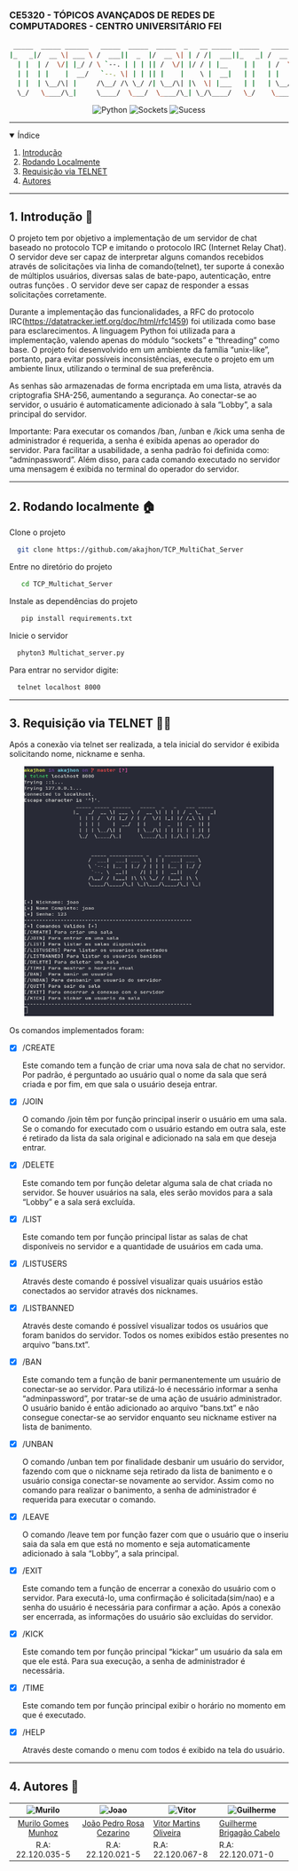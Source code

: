 ### CE5320 - TÓPICOS AVANÇADOS DE REDES DE COMPUTADORES - CENTRO UNIVERSITÁRIO FEI
```bash
 _____  _____ ______   _____  _____  _____  _   __ _____  _____   _____  _   _   ___  _____ 
|_   _|/  __ \| ___ \ /  ___||  _  |/  __ \| | / /|  ___||_   _| /  __ \| | | | / _ \|_   _|
  | |  | /  \/| |_/ / \ `--. | | | || /  \/| |/ / | |__    | |   | /  \/| |_| |/ /_\ \ | |  
  | |  | |    |  __/   `--. \| | | || |    |    \ |  __|   | |   | |    |  _  ||  _  | | |  
  | |  | \__/\| |     /\__/ /\ \_/ /| \__/\| |\  \| |___   | |   | \__/\| | | || | | | | |  
  \_/   \____/\_|     \____/  \___/  \____/\_| \_/\____/   \_/    \____/\_| |_/\_| |_/ \_/                      
```
<p align="center">
  <img alt="Python" src= "https://img.shields.io/badge/Python-3776AB?style=for-the-badge&logo=python&logoColor=white"/>
  <img alt="Sockets" src= "https://img.shields.io/badge/-SOCKETS-blue"/>
  <img alt="Sucess" src= "https://img.shields.io/badge/-SUCCESS-green"/>
</p>

***

<!-- TABLE OF CONTENTS -->
<details open="open">
  <summary>Índice</summary>
  <ol>
    <li>
      <a href="https://github.com/akajhon/HTTP_Sockets_Server/edit/main/README.md#1-introdu%C3%A7%C3%A3o-">Introdução</a>
    </li>
    <li>
      <a href="https://github.com/akajhon/HTTP_Sockets_Server/edit/main/README.md#2-rodando-localmente-">Rodando Localmente</a>
    </li>
    <li>
      <a href="https://github.com/akajhon/HTTP_Sockets_Server/edit/main/README.md#2-requisi%C3%A7%C3%A3o-via-linha-de-comando-">Requisição via TELNET</a>
    </li>
    <li>
      <a href="https://github.com/akajhon/HTTP_Sockets_Server/edit/main/README.md#6-autores-">Autores</a>
    </li>
  </ol>
</details>

***

## 1. Introdução 📘

O projeto tem por objetivo a implementação de um servidor de chat baseado no protocolo TCP e imitando o protocolo IRC (Internet Relay Chat). O servidor deve ser  capaz de interpretar alguns comandos recebidos através de solicitações via linha de comando(telnet), ter suporte á conexão de múltiplos usuários, diversas salas de bate-papo, autenticação, entre outras funções . O servidor deve ser capaz de responder a essas solicitações corretamente.

Durante a implementação das funcionalidades, a RFC do protocolo IRC(https://datatracker.ietf.org/doc/html/rfc1459) foi utilizada como base para esclarecimentos. A linguagem Python foi utilizada para a implementação, valendo apenas do módulo “sockets” e “threading” como base. O projeto foi desenvolvido em um ambiente da família “unix-like”, portanto, para evitar possíveis inconsistências, execute o projeto em um ambiente linux, utilizando o terminal de sua preferência.

As senhas são armazenadas de forma encriptada em uma lista, através da criptografia SHA-256, aumentando a segurança. Ao conectar-se ao servidor, o usuário é automaticamente adicionado à sala “Lobby”, a sala principal do servidor.

Importante: Para executar os comandos /ban, /unban e /kick uma senha de administrador é requerida, a senha é exibida apenas ao operador do servidor. Para facilitar a usabilidade, a senha padrão foi definida como: “adminpassword”. Além disso, para cada comando executado no servidor uma mensagem é exibida no terminal do operador do servidor.

***

## 2. Rodando localmente 🏠

Clone o projeto

```bash
  git clone https://github.com/akajhon/TCP_MultiChat_Server
```

Entre no diretório do projeto

```bash
   cd TCP_Multichat_Server
```
Instale as dependências do projeto

```bash
   pip install requirements.txt
```

Inicie o servidor

```bash
  phyton3 Multichat_server.py
```

Para entrar no servidor digite: 

```bash
  telnet localhost 8000
```

***

## 3. Requisição via TELNET 👨‍💻

Após a conexão via telnet ser realizada, a tela inicial do servidor é exibida solicitando nome, nickname e senha. 

<p align="center">
  <img src="https://github.com/akajhon/TCP_MultiChat_Server/blob/main/images/img01.png" alt="Telnet" width="450" height="450"/>
</p>

Os comandos implementados foram: 
- [x] /CREATE

  Este comando tem a função de criar uma nova sala de chat no servidor. Por padrão, é perguntado ao usuário qual o nome da sala que será criada e por fim, em que sala o usuário deseja entrar.

- [x] /JOIN

  O comando /join têm por função principal inserir o usuário em uma sala. Se o comando for executado com o usuário estando em outra sala, este é retirado da lista da sala original e adicionado na sala em que deseja entrar.

- [x] /DELETE

  Este comando tem por função deletar alguma sala de chat criada no servidor. Se houver usuários na sala, eles serão movidos para a sala “Lobby” e a sala será excluída.

- [x] /LIST

  Este comando tem por função principal listar as salas de chat disponíveis no servidor e a quantidade de usuários em cada uma.

- [x] /LISTUSERS

  Através deste comando é possível visualizar quais usuários estão conectados ao servidor através dos nicknames.

- [x] /LISTBANNED

  Através deste comando é possível visualizar todos os usuários que foram banidos do servidor. Todos os nomes exibidos estão presentes no arquivo “bans.txt”.

- [x] /BAN

  Este comando tem a função de banir permanentemente um usuário de conectar-se ao servidor. Para utilizá-lo é necessário informar a senha “adminpassword”, por tratar-se de uma ação de usuário administrador. O usuário banido é então adicionado ao arquivo “bans.txt” e não consegue conectar-se ao servidor enquanto seu nickname estiver na lista de banimento.

- [x] /UNBAN

  O comando /unban tem por finalidade desbanir um usuário do servidor, fazendo com que o nickname seja retirado da lista de banimento e o usuário consiga conectar-se novamente ao servidor. Assim como no comando para realizar o banimento, a senha de administrador é requerida para executar o comando.

- [x] /LEAVE

  O comando /leave tem por função fazer com que o usuário que o inseriu saia da sala em que está no momento e seja automaticamente adicionado à sala “Lobby”, a sala principal.

- [x] /EXIT

   Este comando tem a função de encerrar a conexão do usuário com o servidor. Para executá-lo, uma confirmação é solicitada(sim/nao) e a senha do usuário é necessária para confirmar a ação. Após a conexão ser encerrada, as informações do usuário são excluídas do servidor.

- [x] /KICK

  Este comando tem por função principal “kickar” um usuário da sala em que ele está. Para sua execução, a senha de administrador é necessária.

- [x] /TIME

  Este comando tem por função principal exibir o horário no momento em que é executado.

- [X] /HELP

  Através deste comando o menu com todos é exibido na tela do usuário.

***

## 4. Autores 🤖

| <img src="https://avatars.githubusercontent.com/u/62662399?v=4" alt="Murilo" width="150"/> | <img src="https://avatars.githubusercontent.com/u/69048604?v=4" alt="Joao" width="150"/> | <img src="https://avatars.githubusercontent.com/u/65295232?v=4" alt="Vitor" width="150"/> | <img src="https://avatars.githubusercontent.com/u/4358822?v=4" alt="Guilherme" width="150"/> |
|:-------------------------------------------------------------------------------------------:|:-------------------------------------------------------------------------------------------:|---------------------------------------------------------------------------------------------|--------------------------------------------------------------------------------------------|
| [Murilo Gomes Munhoz](https://github.com/MuriloGomesMunhoz)                                 | [João Pedro Rosa Cezarino](https://github.com/akajhon)                                      | [Vitor Martins Oliveira](https://github.com/vihmar)                                         | [Guilherme Brigagão Cabelo](https://github.com/rmgg)                                       |
| R.A: 22.120.035-5                                                                           | R.A: 22.120.021-5                                                                           | R.A: 22.120.067-8                                                                           | R.A: 22.120.071-0                                                                          |
